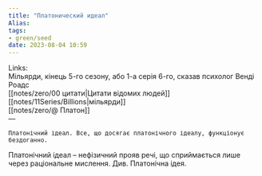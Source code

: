 ```yaml
---
title: "Платонический идеал"
Alias: 
tags:
- green/seed
date: 2023-08-04 10:59
---
```

Links:  
Мільярди, кінець 5-го сезону, або 1-а серія 6-го, сказав психолог Венді Роадс  
[[notes/zero/00 цитати|Цитати відомих людей]]  
[[notes/11Series/Billions|мільярди]]  
[[notes/zero/@ Платон]]  
— 

```
Платонічний ідеал. Все, що досягає платонічного ідеалу, функціонує бездоганно.
```

Платонічний ідеал – нефізичний прояв речі, що сприймається лише через раціональне мислення. Див. Платонічна ідея.